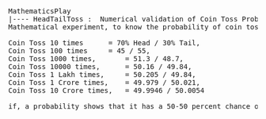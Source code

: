<pre>

MathematicsPlay
|---- HeadTailToss :  Numerical validation of Coin Toss Probability (50%-50%)
Mathematical experiment, to know the probability of coin tosses. Result -> As the number of experiments are increased, the more it reaches the assumed 50 - 50 percent of head and tails. By induction it seems, if we keep on experimenting with large numbers and to infinity, the result will be actually 50 - 50. That's how a in order random event, can be quantified if a large set of the data is taken.Here are the results of the experiment:
  
Coin Toss 10 times		= 70% Head / 30% Tail,
Coin Toss 100 times		= 45 / 55,
Coin Toss 1000 times, 		= 51.3 / 48.7,
Coin Toss 10000 times, 		= 50.16 / 49.84,
Coin Toss 1 Lakh times, 	= 50.205 / 49.84,
Coin Toss 1 Crore times, 	= 49.979 / 50.021,
Coin Toss 10 Crore times, 	= 49.9946 / 50.0054

if, a probability shows that it has a 50-50 percent chance of occuring and it doesn't occur then, the game is probably rigged.
</pre>
